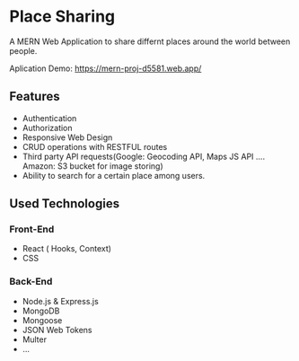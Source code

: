 # Place Sharing 
A MERN Web Application to share differnt places around the world between people.

Aplication Demo: https://mern-proj-d5581.web.app/

## Features
* Authentication
* Authorization
* Responsive Web Design
* CRUD operations with RESTFUL routes
* Third party API requests(Google: Geocoding API, Maps JS API .... Amazon: S3 bucket for image storing)
* Ability to search for a certain place among users.

## Used Technologies
### Front-End
* React ( Hooks, Context)
* CSS

### Back-End
* Node.js & Express.js
* MongoDB
* Mongoose
* JSON Web Tokens
* Multer
* ...


